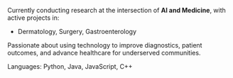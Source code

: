 Currently conducting research at the intersection of **AI and Medicine**, with active projects in:  
-  Dermatology, Surgery, Gastroenterology 

Passionate about using technology to improve diagnostics, patient outcomes, and advance healthcare for underserved communities.

Languages: Python, Java, JavaScript, C++

